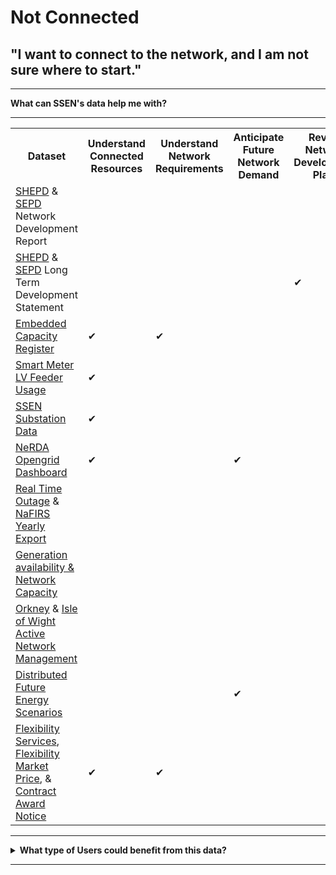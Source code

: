 # Not Connected
## "I want to connect to the network, and I am not sure where to start."

---

<b>What can SSEN's data help me with?</b>

---
  
<body>

<table style={{width: '100%'}} className="bg-red-500">
  <tr>
    <th>Dataset</th>
    <th>Understand Connected Resources</th>
    <th>Understand Network Requirements</th>
    <th>Anticipate Future Network Demand</th>
    <th>Review Network Development Plans</th>
    <th>Identify Opportunities to Engage with SSE</th>
    <th>Understand Ability to Connect</th>
  </tr>
  <tr>
    <td><a href="https://data.ssen.co.uk/@ssen-distribution/shepd_network_development_report">SHEPD</a> & <a href="https://data.ssen.co.uk/@ssen-distribution/sepd_network_development_report">SEPD</a> Network Development Report</td>
    <td> </td>
    <td> </td>
    <td> </td>
    <td> </td>
    <td>&#10004;</td>
    <td> </td>
  </tr>
  <tr>
    <td><a href="https://data.ssen.co.uk/@ssen-distribution/shepd_long_term_development_statement">SHEPD</a> & <a href="https://data.ssen.co.uk/@ssen-distribution/sepd_long_term_development_statement">SEPD</a> Long Term Development Statement</td>
    <td> </td>
    <td> </td>
    <td> </td>
    <td>&#10004;</td>
    <td>&#10004;</td>
    <td> </td>
  </tr>
  <tr>
    <td><a href="https://data.ssen.co.uk/@ssen-distribution/embedded_capacity_register">Embedded Capacity Register</a></td>
    <td>&#10004;</td>
    <td>&#10004;</td>
    <td> </td>
    <td> </td>
    <td> </td>
    <td> </td>
  </tr>
  <tr>
    <td><a href="https://data.ssen.co.uk/@ssen-distribution/ssen_smart_meter_prod_lv_feeder">Smart Meter LV Feeder Usage</a></td>
    <td>&#10004;</td>
    <td> </td>
    <td> </td>
    <td> </td>
    <td> </td>
    <td> </td>
  </tr>
  <tr>
    <td><a href="https://data.ssen.co.uk/@ssen-distribution/ssen-substation-data">SSEN Substation Data</a></td>
    <td>&#10004;</td>
    <td> </td>
    <td> </td>
    <td> </td>
    <td> </td>
    <td> </td>
  </tr>
  <tr>
    <td><a href="https://data.ssen.co.uk/@ssen-distribution/nerda_opengrid_dashboard">NeRDA Opengrid Dashboard</a></td>
    <td>&#10004;</td>
    <td> </td>
    <td>&#10004;</td>
    <td> </td>
    <td> </td>
    <td> </td>
  </tr>
  <tr>
    <td><a href="https://data.ssen.co.uk/@ssen-distribution/realtime_outage_dataset">Real Time Outage</a> & <a href="https://data.ssen.co.uk/@ssen-distribution/nafirs">NaFIRS Yearly Export</a></td>
    <td> </td>
    <td> </td>
    <td> </td>
    <td> </td>
    <td> </td>
    <td>&#10004;</td>
  </tr>
  <tr>
    <td><a href="https://data.ssen.co.uk/@ssen-distribution/generation-availability-and-network-capacity">Generation availability & Network Capacity</a></td>
    <td> </td>
    <td> </td>
    <td> </td>
    <td> </td>
    <td> </td>
    <td>&#10004;</td>
  </tr>
  <tr>
    <td><a href="https://data.ssen.co.uk/@ssen-distribution/orkney_active_network_management">Orkney</a> & <a href="https://data.ssen.co.uk/@ssen-distribution/isle_of_wight_active_network_management">Isle of Wight Active Network Management</a></td>
    <td> </td>
    <td> </td>
    <td> </td>
    <td> </td>
    <td>&#10004;</td>
    <td>&#10004;</td>
  </tr>
  <tr>
    <td><a href="https://data.ssen.co.uk/@ssen-distribution/low_carbon_technologies">Distributed Future Energy Scenarios</a></td>
    <td> </td>
    <td> </td>
    <td>&#10004;</td>
    <td> </td>
    <td> </td>
    <td> </td>
  </tr>
  <tr>
    <td><a href="https://data.ssen.co.uk/@ssen-distribution/flexibility-services-contract-register">Flexibility Services</a>, <a href="https://data.ssen.co.uk/@ssen-distribution/sepd-flexibility-market-price-statement-april-2023">Flexibility Market Price</a>, & <a href="https://data.ssen.co.uk/@ssen-distribution/can-reporting-contract-award-notice">Contract Award Notice</a></td>
    <td>&#10004;</td>
    <td>&#10004;</td>
    <td> </td>
    <td> </td>
    <td>&#10004;</td>
    <td> </td>
  </tr>
</table>

</body>
 

---

<details>
  <summary> <b>What type of Users could benefit from this data?</b></summary>
  
  | **Local Authority** | **Domestic Customer** | **Commercial Business** |
  | :-----------------: | :-------------------: | :---------------------: |
  | Cllr. Walker is the Chairman of Shellworth County Council. He wants his Council to make a positive contribution to net zero. | Kate invested in solar panels on her property when the Feed in Tariff was at its height. She has since installed a battery to store the power she generates. | Claire works for national home builder, ‘Harvey Homes’ as a Utilities Planner. She needs to understand the potential problems for connecting new homes to the grid well in advance. |

 | **Battery Storage Owner** | **Distribution Generation Customer** | **Large Energy User** |
  | :-----------------: | :-------------------: | :---------------------: |
  | John’s business is installing batteries of different sizes on both the distribution and transmission networks. | Carla is a solar farm owner and operator. She wants to expand her current solar farm and build an investment plan for new projects. | Keith operates a manufacturing plant that consumes large amounts of electricity which can vary significantly throughout the day. |
  
</details>

---





